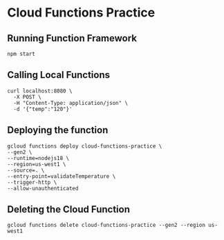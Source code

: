 # Cloud Functions Practice

## Running Function Framework

```
npm start
```

## Calling Local Functions

```
curl localhost:8080 \
  -X POST \
  -H "Content-Type: application/json" \
  -d '{"temp":"120"}'
```

## Deploying the function

```
gcloud functions deploy cloud-functions-practice \
--gen2 \
--runtime=nodejs18 \
--region=us-west1 \
--source=. \
--entry-point=validateTemperature \
--trigger-http \
--allow-unauthenticated
```

## Deleting the Cloud Function

```
gcloud functions delete cloud-functions-practice --gen2 --region us-west1
```
